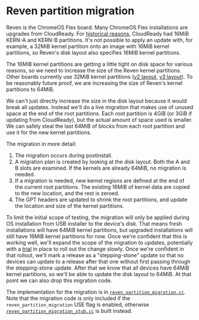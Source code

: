# Reven partition migration

Reven is the ChromeOS Flex board. Many ChromeOS Flex installations are
upgrades from CloudReady. For [historical reasons][legacy_disk_layout],
CloudReady had 16MiB KERN-A and KERN-B partitions.  It's not possible to
apply an update with, for example, a 32MiB kernel partition onto an
image with 16MiB kernel partitions, so Reven's disk layout also
specifies 16MiB kernel partitions.

The 16MiB kernel partitions are getting a little tight on disk space for
various reasons, so we need to increase the size of the Reven kernel
partitions. Other boards currently use 32MiB kernel partitions ([v2
layout], [v3 layout]). To be reasonably future proof, we are increasing
the size of Reven's kernel partitions to 64MiB.

We can't just directly increase the size in the disk layout because it
would break all updates. Instead we'll do a live migration that makes
use of unused space at the end of the root partitions. Each root
partition is 4GiB (or 3GiB if updating from CloudReady), but the actual
amount of space used is smaller. We can safely steal the last 64MiB of
blocks from each root partition and use it for the new kernel
partitions.

The migration in more detail:

1. The migration occurs during postinstall.
2. A migration plan is created by looking at the disk layout. Both the A
   and B slots are examined. If the kernels are already 64MiB, no
   migration is needed.
3. If a migration is needed, new kernel regions are defined at the end
   of the current root partitions. The existing 16MiB of kernel data are
   copied to the new location, and the rest is zeroed.
4. The GPT headers are updated to shrink the root partitions, and update
   the location and size of the kernel partitions.

To limit the initial scope of testing, the migration will only be
applied during OS installation from USB installer to the device's
disk. That means fresh installations will have 64MiB kernel partitions,
but upgraded installations will still have 16MiB kernel partitions for
now. Once we're confident that this is working well, we'll expand the
scope of the migration to updates, potentially with a [trial][featured]
in place to roll out the change slowly. Once we're confident in that
rollout, we'll mark a release as a "stepping-stone" update so that no
devices can update to a release after that one without first passing
through the stepping-stone update. After that we know that all devices
have 64MiB kernel partitions, so we'll be able to update the disk layout
to 64MiB. At that point we can also drop this migration code.

The implementation for the migration is in
[`reven_partition_migration.cc`]. Note that the migration code is only
included if the `reven_partition_migration` USE flag is enabled,
otherwise [`reven_partition_migration_stub.cc`] is built instead.

[`reven_partition_migration.cc`]: ../reven_partition_migration.cc
[`reven_partition_migration_stub.cc`]: ../reven_partition_migration_stub.cc
[featured]: https://chromium.googlesource.com/chromiumos/platform2/+/HEAD/featured
[legacy_disk_layout]: https://chromium.googlesource.com/chromiumos/platform/crosutils/+/HEAD/build_library/legacy_disk_layout.json
[v2 layout]: https://chromium.googlesource.com/chromiumos/platform/crosutils/+/HEAD/build_library/disk_layout_v2.json
[v3 layout]: https://chromium.googlesource.com/chromiumos/platform/crosutils/+/HEAD/build_library/disk_layout_v3.json
